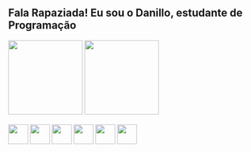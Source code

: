 ## Fala Rapaziada! Eu sou o Danillo, estudante de Programação

<div>
    <img height="150em" src="https://github-readme-stats-ten-gilt.vercel.app/api?username=danillo99&show_icons=true&theme=tokyonight&count_private=true">
    <img height="150em" src="https://github-readme-stats-ten-gilt.vercel.app/api/top-langs/?username=danillo99&layout=compact&theme=tokyonight">
</div>
<br>


<div>
<img height="40" width="40" src="https://cdn.jsdelivr.net/gh/devicons/devicon/icons/html5/html5-original.svg" />
<img height="40" width="40" src="https://cdn.jsdelivr.net/gh/devicons/devicon/icons/css3/css3-original.svg" />
<img height="40" width="40" src="https://cdn.jsdelivr.net/gh/devicons/devicon/icons/javascript/javascript-original.svg" />
<img height="40" width="40" src="https://cdn.jsdelivr.net/gh/devicons/devicon/icons/typescript/typescript-original.svg" />
<img height="40" width="40" src="https://cdn.jsdelivr.net/gh/devicons/devicon/icons/react/react-original.svg" />
<img height="40" width="40" src="https://cdn.jsdelivr.net/gh/devicons/devicon/icons/nodejs/nodejs-original.svg" />

</div>
